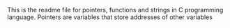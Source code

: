 This is the  readme file for pointers, functions and strings in C programming language. Pointers are variables that store addresses of other variables
